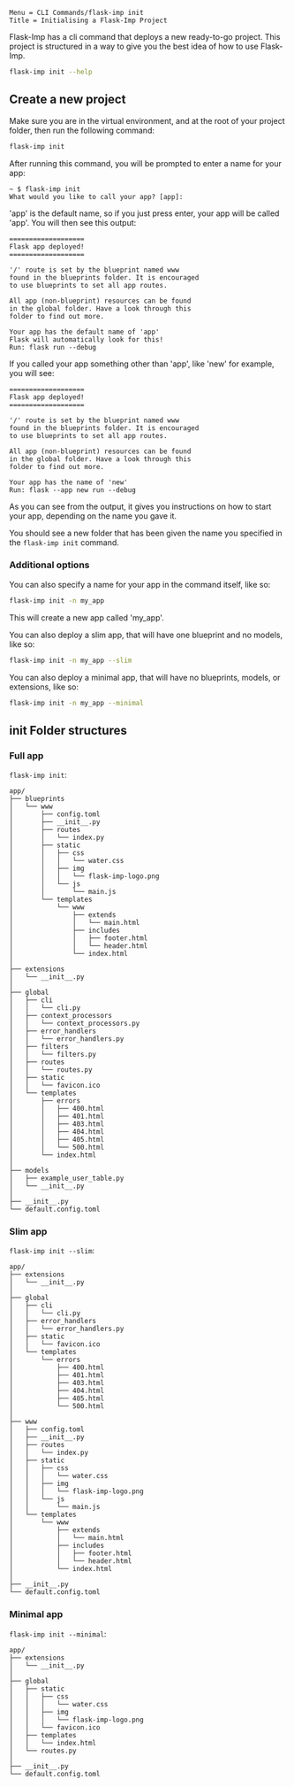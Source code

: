 ```
Menu = CLI Commands/flask-imp init
Title = Initialising a Flask-Imp Project
```

Flask-Imp has a cli command that deploys a new ready-to-go project.
This project is structured in a way to give you the best idea of
how to use Flask-Imp.

```bash
flask-imp init --help
```

## Create a new project

Make sure you are in the virtual environment, and at the root of your project folder, then run the following command:

```bash
flask-imp init
```

After running this command, you will be prompted to enter a name for your app:

```text
~ $ flask-imp init
What would you like to call your app? [app]: 
```

'app' is the default name, so if you just press enter, your app will be called 'app'. You will then see this output:

```text
===================
Flask app deployed!
===================
 
'/' route is set by the blueprint named www
found in the blueprints folder. It is encouraged
to use blueprints to set all app routes.
 
All app (non-blueprint) resources can be found
in the global folder. Have a look through this
folder to find out more.
 
Your app has the default name of 'app'
Flask will automatically look for this!
Run: flask run --debug
```

If you called your app something other than 'app', like 'new' for example, you will see:

```text
===================
Flask app deployed!
===================
 
'/' route is set by the blueprint named www
found in the blueprints folder. It is encouraged
to use blueprints to set all app routes.
 
All app (non-blueprint) resources can be found
in the global folder. Have a look through this
folder to find out more.
 
Your app has the name of 'new'
Run: flask --app new run --debug
```

As you can see from the output, it gives you instructions on how to start your app, depending on the name you gave it.

You should see a new folder that has been given the name you specified in
the `flask-imp init` command.

### Additional options

You can also specify a name for your app in the command itself, like so:

```bash
flask-imp init -n my_app
```

This will create a new app called 'my_app'.

You can also deploy a slim app, that will have one blueprint and no models, like so:

```bash
flask-imp init -n my_app --slim
```

You can also deploy a minimal app, that will have no blueprints, models, or extensions, like so:

```bash
flask-imp init -n my_app --minimal
```

## init Folder structures

### Full app

`flask-imp init`:

```text
app/
├── blueprints
│   └── www
│       ├── config.toml
│       ├── __init__.py
│       ├── routes
│       │   └── index.py
│       ├── static
│       │   ├── css
│       │   │   └── water.css
│       │   ├── img
│       │   │   └── flask-imp-logo.png
│       │   └── js
│       │       └── main.js
│       └── templates
│           └── www
│               ├── extends
│               │   └── main.html
│               ├── includes
│               │   ├── footer.html
│               │   └── header.html
│               └── index.html
│
├── extensions
│   └── __init__.py
│
├── global
│   ├── cli
│   │   └── cli.py
│   ├── context_processors
│   │   └── context_processors.py
│   ├── error_handlers
│   │   └── error_handlers.py
│   ├── filters
│   │   └── filters.py
│   ├── routes
│   │   └── routes.py
│   ├── static
│   │   └── favicon.ico
│   └── templates
│       ├── errors
│       │   ├── 400.html
│       │   ├── 401.html
│       │   ├── 403.html
│       │   ├── 404.html
│       │   ├── 405.html
│       │   └── 500.html
│       └── index.html
│
├── models
│   ├── example_user_table.py
│   └── __init__.py
│
├── __init__.py
└── default.config.toml
```

### Slim app

`flask-imp init --slim`:

```text
app/
├── extensions
│   └── __init__.py
│
├── global
│   ├── cli
│   │   └── cli.py
│   ├── error_handlers
│   │   └── error_handlers.py
│   ├── static
│   │   └── favicon.ico
│   └── templates
│       └── errors
│           ├── 400.html
│           ├── 401.html
│           ├── 403.html
│           ├── 404.html
│           ├── 405.html
│           └── 500.html
│
├── www
│   ├── config.toml
│   ├── __init__.py
│   ├── routes
│   │   └── index.py
│   ├── static
│   │   ├── css
│   │   │   └── water.css
│   │   ├── img
│   │   │   └── flask-imp-logo.png
│   │   └── js
│   │       └── main.js
│   └── templates
│       └── www
│           ├── extends
│           │   └── main.html
│           ├── includes
│           │   ├── footer.html
│           │   └── header.html
│           └── index.html
│
├── __init__.py
└── default.config.toml
```

### Minimal app

`flask-imp init --minimal`:

```text
app/
├── extensions
│   └── __init__.py
│
├── global
│   ├── static
│   │   ├── css
│   │   │   └── water.css
│   │   ├── img
│   │   │   └── flask-imp-logo.png
│   │   └── favicon.ico
│   ├── templates
│   │   └── index.html
│   └── routes.py
│
├── __init__.py
└── default.config.toml
```